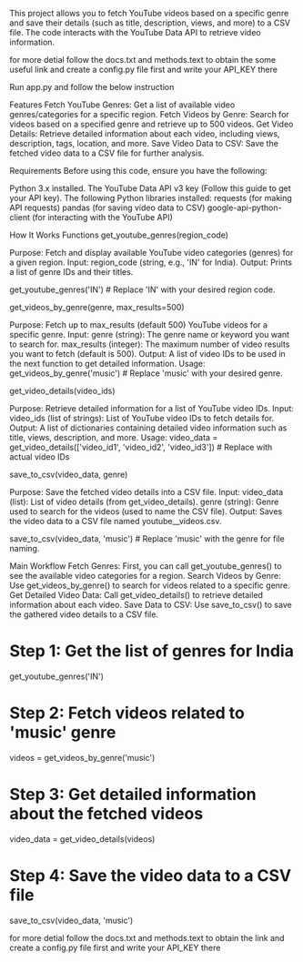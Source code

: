 This project allows you to fetch YouTube videos based on a specific genre and save their details (such as title, description, views, and more) to a CSV file. The code interacts with the YouTube Data API to retrieve video information.


for more detial follow the docs.txt and methods.text to obtain the some useful link 
and create a config.py file first  and write your API_KEY there 

Run app.py and follow the below instruction 

Features
Fetch YouTube Genres: Get a list of available video genres/categories for a specific region.
Fetch Videos by Genre: Search for videos based on a specified genre and retrieve up to 500 videos.
Get Video Details: Retrieve detailed information about each video, including views, description, tags, location, and more.
Save Video Data to CSV: Save the fetched video data to a CSV file for further analysis.

Requirements
Before using this code, ensure you have the following:

Python 3.x installed.
The YouTube Data API v3 key (Follow this guide to get your API key).
The following Python libraries installed:
requests (for making API requests)
pandas (for saving video data to CSV)
google-api-python-client (for interacting with the YouTube API)

How It Works
Functions
get_youtube_genres(region_code)

Purpose: Fetch and display available YouTube video categories (genres) for a given region.
Input: region_code (string, e.g., 'IN' for India).
Output: Prints a list of genre IDs and their titles.

get_youtube_genres('IN')  # Replace 'IN' with your desired region code.


get_videos_by_genre(genre, max_results=500)

Purpose: Fetch up to max_results (default 500) YouTube videos for a specific genre.
Input:
genre (string): The genre name or keyword you want to search for.
max_results (integer): The maximum number of video results you want to fetch (default is 500).
Output: A list of video IDs to be used in the next function to get detailed information.
Usage:
get_videos_by_genre('music')  # Replace 'music' with your desired genre.

get_video_details(video_ids)

Purpose: Retrieve detailed information for a list of YouTube video IDs.
Input: video_ids (list of strings): List of YouTube video IDs to fetch details for.
Output: A list of dictionaries containing detailed video information such as title, views, description, and more.
Usage:
video_data = get_video_details(['video_id1', 'video_id2', 'video_id3'])  # Replace with actual video IDs

save_to_csv(video_data, genre)

Purpose: Save the fetched video details into a CSV file.
Input:
video_data (list): List of video details (from get_video_details).
genre (string): Genre used to search for the videos (used to name the CSV file).
Output: Saves the video data to a CSV file named youtube_<genre>_videos.csv.

save_to_csv(video_data, 'music')  # Replace 'music' with the genre for file naming.


Main Workflow
Fetch Genres: First, you can call get_youtube_genres() to see the available video categories for a region.
Search Videos by Genre: Use get_videos_by_genre() to search for videos related to a specific genre.
Get Detailed Video Data: Call get_video_details() to retrieve detailed information about each video.
Save Data to CSV: Use save_to_csv() to save the gathered video details to a CSV file.


# Step 1: Get the list of genres for India
get_youtube_genres('IN')

# Step 2: Fetch videos related to 'music' genre
videos = get_videos_by_genre('music')

# Step 3: Get detailed information about the fetched videos
video_data = get_video_details(videos)

# Step 4: Save the video data to a CSV file
save_to_csv(video_data, 'music')


for more detial follow the docs.txt and methods.text to obtain the link 
and 
create a config.py file first  and write your API_KEY there 